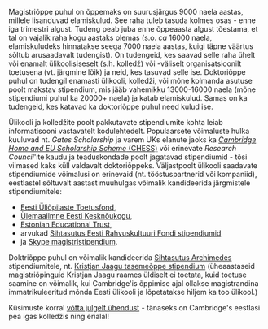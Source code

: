 Magistriõppe puhul on õppemaks on suurusjärgus 9000 naela aastas,
millele lisanduvad elamiskulud. See raha tuleb tasuda kolmes osas -
enne iga trimestri algust. Tudeng peab juba enne õppeaasta algust
tõestama, et tal on vajalik raha kogu aastaks olemas (s.o. _ca_ 16000
naela, elamiskuludeks hinnatakse seega 7000 naela aastas, kuigi täpne
väärtus sõltub arusaadavalt tudengist). On tudengeid, kes saavad selle
raha ühelt või enamalt ülikoolisiseselt (s.h. kolledž) või -väliselt
organisatsioonilt toetusena (vt. järgmine lõik) ja neid, kes tasuvad
selle ise. Doktoriõppe puhul on tudengil enamasti ülikooli, kolledži,
või mõne kolmanda asutuse poolt makstav stipendium, mis jääb vahemikku
13000-16000 naela (mõne stipendiumi puhul ka 20000+ naela) ja katab
elamiskulud. Samas on ka tudengeid, kes katavad ka doktoriõppe puhul
need kulud ise.

Ülikooli ja kolledžite poolt pakkutavate stipendiumite kohta leiab
informatisooni vastavatelt kodulehtedelt. Populaarsete võimaluste
hulka kuuluvad nt. _Gates Scholarship_ ja varem UKs elanute jaoks
ka
[_Cambridge Home and EU Scholarship Scheme_ (CHESS)](http://www.admin.cam.ac.uk/students/studentregistry/fees/funding/chess/) või
erinevate _Research Council_'ite kaudu ja teaduskondade poolt
jagatavad stipendiumid - tõsi viimased kaks küll valdavalt
doktoriõppeks. Väljastpoolt ülikooli saadavate stipendiumide võimalusi
on erinevaid (nt. tööstuspartnerid või kompaniid), eestlastel
sõltuvalt aastast muuhulgas võimalik kandideerida järgmistele
stipendiumitele:

- [Eesti Üliõpilaste Toetusfond](http://www.esfusa.org/),
- [Ülemaailmne Eesti Kesknõukogu](http://uekn.org/),
- [Estonian Educational Trust](http://www.estonianeducationaltrust.org/news.html/),
- arvukad
  [Sihtasutus Eesti Rahvuskultuuri Fondi stipendiumid](http://www.erkf.ee/)
- ja
  [Skype magistristipendium](http://www.eac.ttu.ee/index.php?option=com_content&view=article&id=222:skype-magistristipendium&catid=11:magistri-ja-doktoriope&Itemid=3&lang=en).

Doktriõppe puhul on võimalik
kandideerida [Sihtasutus Archimedes](http://archimedes.ee/)
stipendiumitele,
nt. [Kristjan Jaagu tasemeõppe stipendium](http://adm.archimedes.ee/stipendiumid/kristjan-jaak/kristjan-jaagu-tasemeoppe-stipendium/) (üheaastaseid
magistriõpinguid Kristjan Jaagu raames üldiselt ei toetata, kuid
toetuse saamine on võimalik, kui Cambridge'is õppimise ajal ollakse
magistrandina immatrikuleeritud mõnda Eesti ülikooli ja lõpetatakse
hiljem ka too ülikool.)

Küsimuste
korral [võtta julgelt ühendust](mailto:soc-cuest@lists.cam.ac.uk) -
tänaseks on Cambridge's eestlasi pea igas kolledžis ning erialal!
